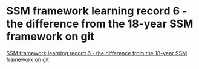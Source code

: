 # SSM framework learning record 6 - the difference from the 18-year SSM framework on git
[SSM framework learning record 6 - the difference from the 18-year SSM framework on git](https://aiwithcloud.com/2022/09/16/ssm_framework_learning_record_6___the_difference_from_the_18_year_ssm_framework_on_git/)